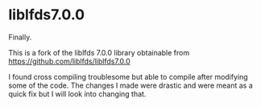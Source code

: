 # liblfds7.0.0
Finally.

This is a fork of the liblfds 7.0.0 library obtainable from https://github.com/liblfds/liblfds7.0.0

I found cross compiling troublesome but able to compile after modifying some of the code. The changes I made were drastic and were meant as a quick fix but I will look into changing that.
